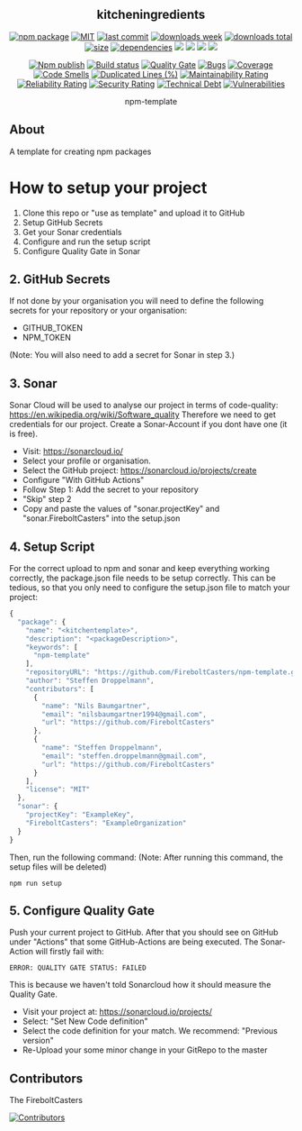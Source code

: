 <h2 align="center">
    kitcheningredients
</h2>

<p align="center">
  <a href="https://badge.fury.io/js/kitcheningredients.svg"><img src="https://badge.fury.io/js/kitcheningredients.svg" alt="npm package" /></a>
  <a href="https://img.shields.io/github/license/FireboltCasters/kitcheningredients"><img src="https://img.shields.io/github/license/FireboltCasters/kitcheningredients" alt="MIT" /></a>
  <a href="https://img.shields.io/github/last-commit/FireboltCasters/kitcheningredients?logo=git"><img src="https://img.shields.io/github/last-commit/FireboltCasters/kitcheningredients?logo=git" alt="last commit" /></a>
  <a href="https://www.npmjs.com/package/kitchentemplate"><img src="https://img.shields.io/npm/dm/kitchentemplate.svg" alt="downloads week" /></a>
  <a href="https://www.npmjs.com/package/kitchentemplate"><img src="https://img.shields.io/npm/dt/kitchentemplate.svg" alt="downloads total" /></a>
  <a href="https://github.com/FireboltCasters/kitchentemplate"><img src="https://shields.io/github/languages/code-size/FireboltCasters/kitchentemplate" alt="size" /></a>
  <a href="https://david-dm.org/FireboltCasters/kitchentemplate"><img src="https://david-dm.org/FireboltCasters/kitchentemplate/status.svg" alt="dependencies" /></a>
  <a href="https://app.fossa.com/projects/git%2Bgithub.com%2FFireboltCasters%2Fkitchentemplate?ref=badge_shield" alt="FOSSA Status"><img src="https://app.fossa.com/api/projects/git%2Bgithub.com%2FFireboltCasters%2Fkitchentemplate.svg?type=shield"/></a>
  <a href="https://github.com/google/gts" alt="Google TypeScript Style"><img src="https://img.shields.io/badge/code%20style-google-blueviolet.svg"/></a>
  <a href="https://shields.io/" alt="Google TypeScript Style"><img src="https://img.shields.io/badge/uses-TypeScript-blue.svg"/></a>
  <a href="https://github.com/marketplace/actions/lint-action"><img src="https://img.shields.io/badge/uses-Lint%20Action-blue.svg"/></a>
</p>

<p align="center">
  <a href="https://github.com/FireboltCasters/kitchentemplate/actions/workflows/npmPublish.yml"><img src="https://github.com/FireboltCasters/kitchentemplate/actions/workflows/npmPublish.yml/badge.svg" alt="Npm publish" /></a>
  <a href="https://github.com/FireboltCasters/kitchentemplate/actions/workflows/linter.yml"><img src="https://github.com/FireboltCasters/kitchentemplate/actions/workflows/linter.yml/badge.svg" alt="Build status" /></a>
  <a href="https://sonarcloud.io/dashboard?id=FireboltCasters_kitchentemplate"><img src="https://sonarcloud.io/api/project_badges/measure?project=FireboltCasters_kitchentemplate&metric=alert_status" alt="Quality Gate" /></a>
  <a href="https://sonarcloud.io/dashboard?id=FireboltCasters_kitchentemplate"><img src="https://sonarcloud.io/api/project_badges/measure?project=FireboltCasters_kitchentemplate&metric=bugs" alt="Bugs" /></a>
  <a href="https://sonarcloud.io/dashboard?id=FireboltCasters_kitchentemplate"><img src="https://sonarcloud.io/api/project_badges/measure?project=FireboltCasters_kitchentemplate&metric=coverage" alt="Coverage" /></a>
  <a href="https://sonarcloud.io/dashboard?id=FireboltCasters_kitchentemplate"><img src="https://sonarcloud.io/api/project_badges/measure?project=FireboltCasters_kitchentemplate&metric=code_smells" alt="Code Smells" /></a>
  <a href="https://sonarcloud.io/dashboard?id=FireboltCasters_kitchentemplate"><img src="https://sonarcloud.io/api/project_badges/measure?project=FireboltCasters_kitchentemplate&metric=duplicated_lines_density" alt="Duplicated Lines (%)" /></a>
  <a href="https://sonarcloud.io/dashboard?id=FireboltCasters_kitchentemplate"><img src="https://sonarcloud.io/api/project_badges/measure?project=FireboltCasters_kitchentemplate&metric=sqale_rating" alt="Maintainability Rating" /></a>
  <a href="https://sonarcloud.io/dashboard?id=FireboltCasters_kitchentemplate"><img src="https://sonarcloud.io/api/project_badges/measure?project=FireboltCasters_kitchentemplate&metric=reliability_rating" alt="Reliability Rating" /></a>
  <a href="https://sonarcloud.io/dashboard?id=FireboltCasters_kitchentemplate"><img src="https://sonarcloud.io/api/project_badges/measure?project=FireboltCasters_kitchentemplate&metric=security_rating" alt="Security Rating" /></a>
  <a href="https://sonarcloud.io/dashboard?id=FireboltCasters_kitchentemplate"><img src="https://sonarcloud.io/api/project_badges/measure?project=FireboltCasters_kitchentemplate&metric=sqale_index" alt="Technical Debt" /></a>
  <a href="https://sonarcloud.io/dashboard?id=FireboltCasters_kitchentemplate"><img src="https://sonarcloud.io/api/project_badges/measure?project=FireboltCasters_kitchentemplate&metric=vulnerabilities" alt="Vulnerabilities" /></a>
</p>

<p align="center">
    npm-template
</p>

## About

A template for creating npm packages

# How to setup your project

1. Clone this repo or "use as template" and upload it to GitHub
2. Setup GitHub Secrets
3. Get your Sonar credentials
4. Configure and run the setup script
5. Configure Quality Gate in Sonar

## 2. GitHub Secrets

If not done by your organisation you will need to define the following secrets for your repository or your organisation:

- GITHUB_TOKEN
- NPM_TOKEN

(Note: You will also need to add a secret for Sonar in step 3.)

## 3. Sonar

Sonar Cloud will be used to analyse our project in terms of code-quality: https://en.wikipedia.org/wiki/Software_quality
Therefore we need to get credentials for our project. Create a Sonar-Account if you dont have one (it is free).

- Visit: https://sonarcloud.io/
- Select your profile or organisation.
- Select the GitHub project: https://sonarcloud.io/projects/create
- Configure "With GitHub Actions"
- Follow Step 1: Add the secret to your repository
- "Skip" step 2
- Copy and paste the values of "sonar.projectKey" and "sonar.FireboltCasters" into the setup.json

## 4. Setup Script

For the correct upload to npm and sonar and keep everything working correctly, the package.json file needs to be setup correctly. This can be tedious, so that you only need to configure the setup.json file to match your project:

```javascript
{
  "package": {
    "name": "<kitchentemplate>",
    "description": "<packageDescription>",
    "keywords": [
      "npm-template"
    ],
    "repositoryURL": "https://github.com/FireboltCasters/npm-template.git",
    "author": "Steffen Droppelmann",
    "contributors": [
      {
        "name": "Nils Baumgartner",
        "email": "nilsbaumgartner1994@gmail.com",
        "url": "https://github.com/FireboltCasters"
      },
      {
        "name": "Steffen Droppelmann",
        "email": "steffen.droppelmann@gmail.com",
        "url": "https://github.com/FireboltCasters"
      }
    ],
    "license": "MIT"
  },
  "sonar": {
    "projectKey": "ExampleKey",
    "FireboltCasters": "ExampleOrganization"
  }
}
```

Then, run the following command:
(Note: After running this command, the setup files will be deleted)

```
npm run setup
```

## 5. Configure Quality Gate

Push your current project to GitHub. After that you should see on GitHub under "Actions" that some GitHub-Actions are being executed. The Sonar-Action will firstly fail with:

```
ERROR: QUALITY GATE STATUS: FAILED
```

This is because we haven't told Sonarcloud how it should measure the Quality Gate.

- Visit your project at: https://sonarcloud.io/projects/
- Select: "Set New Code definition"
- Select the code definition for your match. We recommend: "Previous version"
- Re-Upload your some minor change in your GitRepo to the master

## Contributors

The FireboltCasters

<a href="https://github.com/FireboltCasters/kitchentemplate"><img src="https://contrib.rocks/image?repo=FireboltCasters/kitchentemplate" alt="Contributors" /></a>
